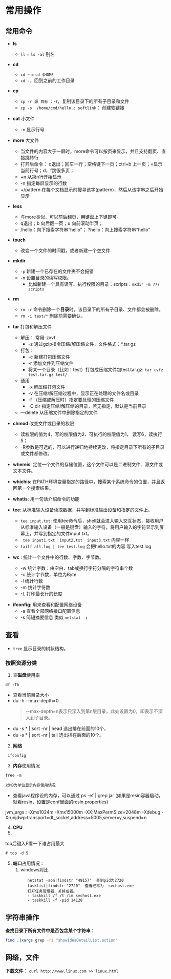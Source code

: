 # 常用操作

## 常用命令
- **ls**
  - `ll` = `ls -al`  别名
- **cd**
  - `cd ~` = `cd $HOME`
  - `cd -`，回到之前的工作目录
- **cp**
  - `cp -r 源 目标`  ：-r，复制该目录下的所有子目录和文件
  - `cp -s  /home/cmd/hello.c softlink`： 创建软链接
- **cat** 小文件
  - `-n` 显示行号
- **more** 大文件
  - 当文件的内容大于一屏时，more命令可以按页来显示，并且支持翻页、直接跳转行 
  - 打开后命令： q退出；回车一行；空格键下一页；ctrl+b 上一页；=显示当前行号；d，f跳很多页； 
  - +n	从第n行开始显示
  - -n	指定每屏显示的行数
  - +/pattern	在每个文档显示前搜寻该字(pattern)，然后从该字串之后开始显示
- **less** 
  - 与more类似，可以前后翻页，用键盘上下键即可。
  - q退出；b 向后翻一页；u 向前滚动半页；
  - /hello：向下搜索字符串“hello”； ?hello：向上搜索字符串“hello”
- **touch**
  - 改变一个文件的时间戳，或者新建一个空文件.
- **mkdir**
  - `-p` 新建一个已存在的文件夹不会报错
  - `-m` 设置目录的读写权限。 
    - 比如新建一个具有读写、执行权限的目录：scripts：`mkdir -m 777 scripts`
- **rm**
  - `rm -r` 命令删除一个**目录**时，该目录下的所有子目录、文件都会被删除。
  - `rm -i test/*`  删除前需要确认。

- **tar** 打包和解压文件
  - 解压： 常用-zxvf
    - -z	通过gzip指令压缩/解压缩文件，文件格式：*.tar.gz
  - 打包：
    - -c	新建打包压缩文件
    - -r	添加文件到压缩文件 
    - 将某一个目录（比如：test）打包成压缩文件包test.tar.gz: `tar cvfz test.tar.gz test/`
  - 通用
    - -x	解压缩打包文件
    - -v	在压缩/解压缩过程中，显示正在处理的文件名或目录
    - -f	（压缩或解压时）指定要处理的压缩文件
    - -C dir	指定压缩/解压缩的目录，若无指定，默认是当前目录
  - —delete	从压缩文件中删除指定的文件

- **chmod** 改变文件或目录的权限
  - 读权限的值为4、写的权限值为2、可执行的权限值为1， 读写6，读执行5；
  - -R参数是可选的，可以进行递归地持续更改，将指定目录下所有的子目录或文件都修改。
- **whereis**: 定位一个文件的存储位置，这个文件可以是二进制文件、源文件或文本文件。
- **whichis**: 在PATH环境变量指定的路径中，搜索某个系统命令的位置，并且返回第一个搜索结果。
- **whatis**: 用一句话介绍命令的功能
- **tee**: 从标准输入设备读取数据，并写到标准输出设备和指定的文件上。
  - `tee input.txt`: 使用tee命令后，shell就会进入输入交互状态，接收用户从标准输入设备（一般是键盘）输入的字符，将用户输入的字符显示到屏幕上，并写到指定的文件input.txt。
  - ` tee input1.txt  input2.txt  input3.txt` 内容一样
  - `tailf all.log | tee test.log` 会把hello.txt的内容 写入test.log
- **wc** : 统计一个文件中的行数、字数、字节数。
  * -w	统计字数：由空白、tab或换行字符分隔的字符串个数
  * -c	统计字节数，单位为Byte
  * -l	统计行数
  * -m	统计字符数
  * -L	打印最长行的长度
* **ifconfig**: 用来查看和配置网络设备
  * -a	查看全部网络接口配置信息
  * -s 简短摘要信息 类似 `netstat -i`

## 查看

- `tree` 显示目录的树状结构。

### 按照资源分类
1. 查**磁盘**使用率
```
df -Th
```

- 查看当前目录大小
- du -h --max-depth=0 
  > --max-depth=n表示只深入到第n层目录，此处设置为0，即表示不深入到子目录。
- du -s * | sort -nr | head 选出排在前面的10个，
- du -s * | sort -nr | tail 选出排在后面的10个。


2. **网络**

```
 ifconfig
```


3. **内存**使用情况
```
free -m

以MB为单位显示内存使用情况
```
- 查看java程序设的内存，可以通过 ps -ef | grep jar (如果是resin容器启动，就看resin，设置是conf里面的resin.properties)

jvm_args  : -Xms1024m -Xmx15000m -XX:MaxPermSize=2048m -Xdebug -Xrunjdwp:transport=dt_socket,address=5005,server=y,suspend=n


4. **CPU** 
5. 
top后键入P看一下谁占用最大
```
# top -d 5
```


5. **端口**占用情况：
   1. windows对比
        ```
           netstat -aon|findstr "49157"  查到pid为2720
           tasklist|findstr "2720"  查看经常为  svchost.exe
           打开任务管理器，关掉或者。
           - taskkill /f /t /im svchost.exe  
           - taskkill -f -pid 14128

        ```

## 字符串操作

**查找目录下所有文件中是否包含某个字符串**：
```sh
find .|xargs grep -ri "showIdeaDetailList.action"
```

## 网络，文件
**下载文件**：  `curl http://www.linux.com >> linux.html`
